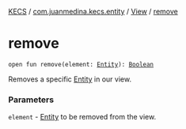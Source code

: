 [KECS](../../index.md) / [com.juanmedina.kecs.entity](../index.md) / [View](index.md) / [remove](./remove.md)

# remove

`open fun remove(element: `[`Entity`](../-entity/index.md)`): `[`Boolean`](https://kotlinlang.org/api/latest/jvm/stdlib/kotlin/-boolean/index.html)

Removes a specific [Entity](../-entity/index.md) in our view.

### Parameters

`element` - [Entity](../-entity/index.md) to be removed from the view.